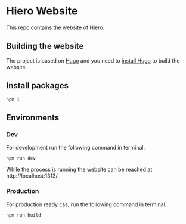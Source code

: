 # Hiero Website

This repo contains the website of Hiero.

## Building the website

The project is based on [Hugo](https://gohugo.io/) and you need to [install Hugo](https://gohugo.io/installation/) to build the website.


## Install packages
```
npm i 
```

## Environments

### Dev
For development run the following command in terminal.
```
npm run dev
```

While the process is running the website can be reached at http://localhost:1313/.

### Production
For production ready css, run the following command in terminal.
```
npm run build
```
